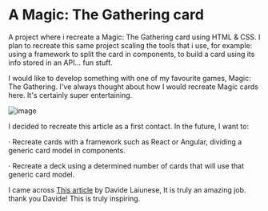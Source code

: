 # A Magic: The Gathering card
A project where i recreate a Magic: The Gathering card using HTML &amp; CSS. I plan to recreate this same project scaling the tools that i use, for example: using a framework to split the card in components, to build a card using its info stored in an API... fun stuff.

I would like to develop something with one of my favourite games, Magic: The Gathering. I've always thought about how I would recreate Magic cards here. It's certainly super entertaining.

![image](https://user-images.githubusercontent.com/93273286/204151428-de34f61a-12b7-409c-953e-3d73ecca9be2.png)


I decided to recreate this article as a first contact. In the future, I want to:

  · Recreate cards with a framework such as React or Angular, dividing a generic card model in components.
  
  · Recreate a deck using a determined number of cards that will use that generic card model. 

I came across <a href="https://codeburst.io/make-a-magic-the-gathering-card-in-css-5e4e06a5e604">This article</a> by Davide Laiunese, It is truly an amazing job. thank you Davide! This is truly inspiring.
